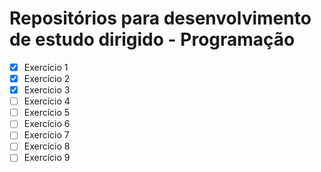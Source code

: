 # Repositórios para desenvolvimento de estudo dirigido - Programação

- [x] Exercício 1
- [x] Exercício 2
- [x] Exercício 3
- [ ] Exercício 4
- [ ] Exercício 5
- [ ] Exercício 6
- [ ] Exercício 7
- [ ] Exercício 8
- [ ] Exercício 9

